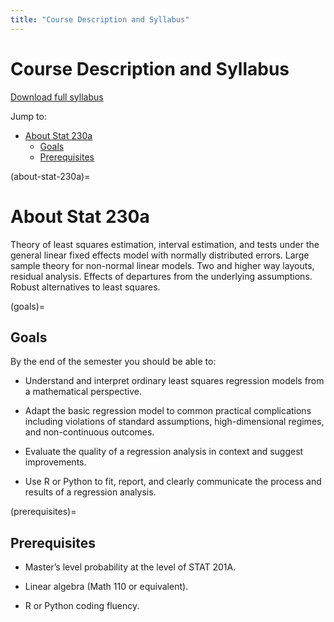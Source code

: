 ```yaml
---
title: "Course Description and Syllabus"
---
```


# Course Description and Syllabus

<p><a href="files/syllabus.pdf" target="_blank">Download full syllabus</a><br></p>


Jump to:

- [About Stat 230a](#about-stat-230a)
  - [Goals](#goals)
  - [Prerequisites](#prerequisites)


(about-stat-230a)=
# About Stat 230a

Theory of least squares estimation, interval estimation, and tests under the general linear fixed effects model with normally distributed errors. Large sample theory for non-normal linear models. Two and higher way layouts, residual analysis. Effects of departures from the underlying assumptions. Robust alternatives to least squares. 


(goals)=
## Goals

By the end of the semester you should be able to:

- Understand and interpret ordinary least squares regression models from a mathematical perspective.

- Adapt the basic regression model to common practical complications including violations of standard assumptions, high-dimensional regimes, and non-continuous outcomes.

- Evaluate the quality of a regression analysis in context and suggest improvements.

- Use R or Python to fit, report, and clearly communicate the process and results of a regression
analysis.

(prerequisites)=
## Prerequisites

- Master’s level probability at the level of STAT 201A.

- Linear algebra (Math 110 or equivalent).

- R or Python coding fluency.

